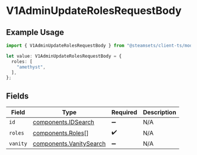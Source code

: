 # V1AdminUpdateRolesRequestBody

## Example Usage

```typescript
import { V1AdminUpdateRolesRequestBody } from "@steamsets/client-ts/models/components";

let value: V1AdminUpdateRolesRequestBody = {
  roles: [
    "amethyst",
  ],
};
```

## Fields

| Field                                                              | Type                                                               | Required                                                           | Description                                                        |
| ------------------------------------------------------------------ | ------------------------------------------------------------------ | ------------------------------------------------------------------ | ------------------------------------------------------------------ |
| `id`                                                               | [components.IDSearch](../../models/components/idsearch.md)         | :heavy_minus_sign:                                                 | N/A                                                                |
| `roles`                                                            | [components.Roles](../../models/components/roles.md)[]             | :heavy_check_mark:                                                 | N/A                                                                |
| `vanity`                                                           | [components.VanitySearch](../../models/components/vanitysearch.md) | :heavy_minus_sign:                                                 | N/A                                                                |